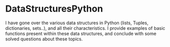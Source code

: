 # DataStructuresPython
I have gone over the various data structures in Python (lists, Tuples, dictionaries, sets..), and all their characteristics. I provide examples of basic functions present within these data structures, and conclude with some solved questions about these topics.
